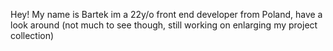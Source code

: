 Hey! My name is Bartek im a 22y/o front end developer from Poland, have a look around (not much to see though, still working on enlarging my project collection)
